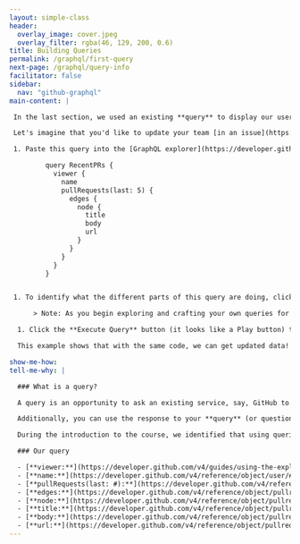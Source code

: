 ```yaml
---
layout: simple-class
header:
  overlay_image: cover.jpeg
  overlay_filter: rgba(46, 129, 200, 0.6)
title: Building Queries
permalink: /graphql/first-query
next-page: /graphql/query-info
facilitator: false
sidebar:
  nav: "github-graphql"
main-content: |

 In the last section, we used an existing **query** to display our username in the Results pane. If you participated in the extra `avatarUrl` exercise, your query also provided a link to your GitHub avatar. To learn more about what a query is, click "Tell me why" under this next exercise.

 Let's imagine that you'd like to update your team [in an issue](https://guides.github.com/features/issues/) about some of your recent work. You could use a GraphQL query to find out what pull requests you've most recently contributed to.

 1. Paste this query into the [GraphQL explorer](https://developer.github.com/v4/explorer/).

         query RecentPRs {
           viewer {
             name
             pullRequests(last: 5) {
               edges {
                 node {
                   title
                   body
                   url
                 }
               }
             }
           }
         }


 1. To identify what the different parts of this query are doing, click "Tell me why" below. We could easily change this query to ask for different information. If you'd like, feel free to do that in your own query!

      > Note: As you begin exploring and crafting your own queries for your unique projects, you can click the "< Docs" button located above the right pane to get a definition of different query objects or look for query objects that will perform the task you are attempting.

  1. Click the **Execute Query** button (it looks like a Play button) to run the query that is in the left pane and display the results in the right pane.

  This example shows that with the same code, we can get updated data! Any time you have to manually search for information, try to find out if and how you could use an API to do it for you.

show-me-how:
tell-me-why: |

  ### What is a query?

  A query is an opportunity to ask an existing service, say, GitHub to provide specific information based on the context of your question. Our last "username and avatar exercise" would be similar to asking someone their name and asking for a picture, except with a **query** we can ask GitHub to get the information from _hundreds_ (or _thousands_, or even _millions_) users, repositories, issues, commits, and pull requests.

  Additionally, you can use the response to your **query** (or question) to dynamically update and potentially alter the way your content looks.

  During the introduction to the course, we identified that using queries and API would allow you to automatically get consistently updated information and use it to power your application or website. As an example, if you wanted to list the latest commits made across GitHub manually, you would need to do a lot of searching and manually update your application. More importantly, in the time it took your to make your changes, the data might be obsolete. Using queries and APIs, we can automatically gather the latest data, display it, and schedule when that data needs to be updated.

  ### Our query

  - [**viewer:**](https://developer.github.com/v4/guides/using-the-explorer/) Who is currently viewing this information (you!)
  - [**name:**](https://developer.github.com/v4/reference/object/user/#fields) The name of the viewer.
  - [**pullRequests(last: #):**](https://developer.github.com/v4/reference/object/user/#fields) The last (most recent) pull requests that are relevant to that viewer. The `#` sign can be used to limit the number of pull requests you want returned.
  - [**edges:**](https://developer.github.com/v4/reference/object/pullrequestedge/) An edge in a connection.
  - [**node:**](https://developer.github.com/v4/reference/object/pullrequest/) The item at the end of an edge.
  - [**title:**](https://developer.github.com/v4/reference/object/pullrequest/) The title of the Pull Request.
  - [**body:**](https://developer.github.com/v4/reference/object/pullrequest/) The text found in the first comment of the Pull Request.
  - [**url:**](https://developer.github.com/v4/reference/object/pullrequest/) The URL to the specific Pull Request.
---
```

